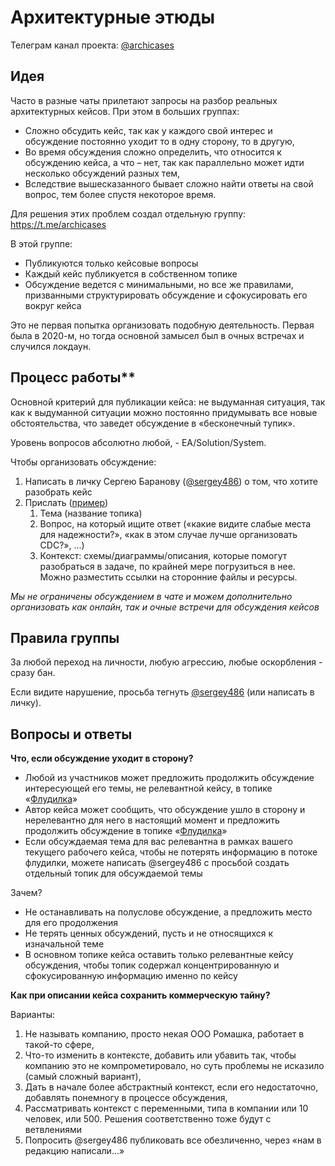# Архитектурные этюды

Телеграм канал проекта: [@archicases](https://t.me/archicases)


## Идея

Часто в разные чаты прилетают запросы на разбор реальных архитектурных кейсов. При этом в больших группах:

- Сложно обсудить кейс, так как у каждого свой интерес и обсуждение постоянно уходит то в одну сторону, то в другую,
- Во время обсуждения сложно определить, что относится к обсуждению кейса, а что – нет, так как параллельно может идти несколько обсуждений разных тем,
- Вследствие вышесказанного бывает сложно найти ответы на свой вопрос, тем более спустя некоторое время.

Для решения этих проблем создал отдельную группу: https://t.me/archicases

В этой группе:

- Публикуются только кейсовые вопросы
- Каждый кейс публикуется в собственном топике
- Обсуждение ведется с минимальными, но все же правилами, призванными структурировать обсуждение и сфокусировать его вокруг кейса

Это не первая попытка организовать подобную деятельность. Первая была в 2020-м, но тогда основной замысел был в очных встречах и случился локдаун. 

## Процесс работы**

Основной критерий для публикации кейса: не выдуманная ситуация, так как к выдуманной ситуации можно постоянно придумывать все новые обстоятельства, что заведет обсуждение в «бесконечный тупик».

Уровень вопросов абсолютно любой, - EA/Solution/System.

Чтобы организовать обсуждение:

1. Написать в личку Сергею Баранову ([@sergey486](https://t.me/sergey486)) о том, что хотите разобрать кейс
2. Прислать ([пример](https://t.me/archicases/56/58))
    1. Тема (название топика)
    2. Вопрос, на который ищите ответ («какие видите слабые места для надежности?», «как в этом случае лучше организовать CDC?», …)
    3. Контекст: схемы/диаграммы/описания, которые помогут разобраться в задаче, по крайней мере погрузиться в нее. Можно разместить ссылки на сторонние файлы и ресурсы.

*Мы не ограничены обсуждением в чате и можем дополнительно организовать как онлайн, так и очные встречи для обсуждения кейсов*

## Правила группы

За любой переход на личности, любую агрессию, любые оскорбления - сразу бан.

Если видите нарушение, просьба тегнуть [@sergey486](https://t.me/sergey486) (или написать в личку).

## Вопросы и ответы

**Что, если обсуждение уходит в сторону?**

- Любой из участников может предложить продолжить обсуждение интересующей его темы, не релевантной кейсу, в топике «[Флудилка](https://t.me/archicases/133)»
- Автор кейса может сообщить, что обсуждение ушло в сторону и нерелевантно для него в настоящий момент и предложить продолжить обсуждение в топике «[Флудилка](https://t.me/archicases/133)»
- Если обсуждаемая тема для вас релевантна в рамках вашего текущего рабочего кейса, чтобы не потерять информацию в потоке флудилки, можете написать @sergey486 с просьбой создать отдельный топик для обсуждаемой темы

Зачем?

- Не останавливать на полуслове обсуждение, а предложить место для его продолжения
- Не терять ценных обсуждений, пусть и не относящихся к изначальной теме
- В основном топике кейса оставить только релевантные кейсу обсуждения, чтобы топик содержал концентрированную и сфокусированную информацию именно по кейсу

**Как при описании кейса сохранить коммерческую тайну?**

Варианты:

1. Не называть компанию, просто некая ООО Ромашка, работает в такой-то сфере,
2. Что-то изменить в контексте, добавить или убавить так, чтобы компанию это не компрометировало, но суть проблемы не исказило (самый сложный вариант),
3. Дать в начале более абстрактный контекст, если его недостаточно, добавлять понемногу в процессе обсуждения,
4. Рассматривать контекст с переменными, типа в компании или 10 человек, или 500. Решения соответственно тоже будут с ветвлениями
5. Попросить @sergey486 публиковать все обезличенно, через «нам в редакцию написали…»

